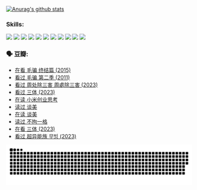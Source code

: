 
[![Anurag's github stats](https://github-readme-stats.vercel.app/api?username=w940853815)](https://github.com/anuraghazra/github-readme-stats)

### Skills:

<code><img height="32" src="https://cdn.jsdelivr.net/npm/simple-icons@v5/icons/python.svg"></code>
<code><img height="32" src="https://cdn.jsdelivr.net/npm/simple-icons@v5/icons/javascript.svg"></code>
<code><img height="32" src="https://cdn.jsdelivr.net/npm/simple-icons@v5/icons/django.svg"></code>
<code><img height="32" src="https://cdn.jsdelivr.net/npm/simple-icons@v5/icons/flask.svg"></code>
<code><img height="32" src="https://cdn.jsdelivr.net/npm/simple-icons@v5/icons/vuetify.svg"></code>
<code><img height="32" src="https://cdn.jsdelivr.net/npm/simple-icons@v5/icons/git.svg"></code>
<code><img height="32" src="https://cdn.jsdelivr.net/npm/simple-icons@v5/icons/docker.svg"></code>
<code><img height="32" src="https://cdn.jsdelivr.net/npm/simple-icons@v5/icons/postgresql.svg"></code>
<code><img height="32" src="https://cdn.jsdelivr.net/npm/simple-icons@v5/icons/elasticsearch.svg"></code>
<code><img height="32" src="https://cdn.jsdelivr.net/npm/simple-icons@v5/icons/macos.svg"></code>
<code><img height="32" src="https://cdn.jsdelivr.net/npm/simple-icons@v5/icons/linux.svg"></code>

### 🗣 豆瓣:

<!-- DOUBAN-ACTIVITIES:START -->
- [在看 毛骗 终结篇‎ (2015)](https://www.douban.com/people/136069238/status/4581971924/?_i=13752628)
- [看过 毛骗 第二季‎ (2011)](https://www.douban.com/people/136069238/status/4581971810/?_i=13752628)
- [看过 周处除三害 周處除三害‎ (2023)](https://www.douban.com/people/136069238/status/4575646701/?_i=13752628)
- [看过 三体‎ (2023)](https://www.douban.com/people/136069238/status/4574263039/?_i=13752628)
- [在读 小米创业思考](https://www.douban.com/people/136069238/status/4572047905/?_i=13752628)
- [读过 谈美](https://www.douban.com/people/136069238/status/4572047629/?_i=13752628)
- [在读 谈美](https://www.douban.com/people/136069238/status/4560861771/?_i=13752628)
- [读过 不拘一格](https://www.douban.com/people/136069238/status/4560861445/?_i=13752628)
- [在看 三体‎ (2023)](https://www.douban.com/people/136069238/status/4558185093/?_i=13752628)
- [看过 超异能族 무빙‎ (2023)](https://www.douban.com/people/136069238/status/4556824186/?_i=13752628)
<!-- DOUBAN-ACTIVITIES:END -->


![Snake animation](https://raw.githubusercontent.com/w940853815/w940853815/output/github-contribution-grid-snake.svg)

<!--
**w940853815/w940853815** is a ✨ _special_ ✨ repository because its `README.md` (this file) appears on your GitHub profile.

Here are some ideas to get you started:

- 🔭 I’m currently working on ...
- 🌱 I’m currently learning ...
- 👯 I’m looking to collaborate on ...
- 🤔 I’m looking for help with ...
- 💬 Ask me about ...
- 📫 How to reach me: ...
- 😄 Pronouns: ...
- ⚡ Fun fact: ...
-->
